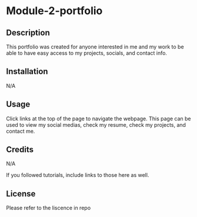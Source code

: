 # Module-2-portfolio

## Description

This portfolio was created for anyone interested in me and my work to be able to have easy access to my projects, socials, and contact info.


## Installation

N/A

## Usage

Click links at the top of the page to navigate the webpage. This page can be used to view my social medias, check my resume, check my projects, and contact me.

## Credits

N/A

If you followed tutorials, include links to those here as well.

## License

Please refer to the liscence in repo



